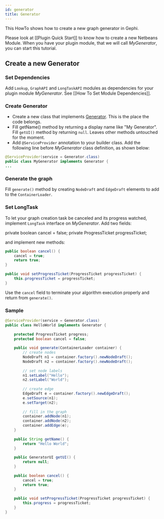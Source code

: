 ```yaml
---
id: generator
title: Generator
---
```


This HowTo shows how to create a new graph generator in Gephi.

Please look at [[Plugin Quick Start]] to know how to create a new Netbeans Module. When you have your plugin module, that we will call *MyGenerator*, you can start this tutorial.

## Create a new Generator

### Set Dependencies

Add `Lookup`, `GraphAPI` and `LongTaskAPI` modules as dependencies for your plugin module *MyGenerator*. See [[How To Set Module Dependencies]].

### Create Generator

* Create a new class that implements [Generator](https://gephi.org/docs/api/org/gephi/io/generator/spi/Generator.html). This is the place the code belongs.
* Fill getName() method by returning a display name like "My Generator". Fill `getUI()` method by returning `null`. Leaves other methods untouched for the moment.
* Add `@ServiceProvider` annotation to your builder class. Add the following line before *MyGenerator* class definition, as shown below:

```java
@ServiceProvider(service = Generator.class)
public class MyGenerator implements Generator {
...
```

### Generate the graph

Fill `generate()` method by creating `NodeDraft` and `EdgeDraft` elements to add to the `ContainerLoader`.

### Set LongTask

To let your graph creation task be canceled and its progress watched, implement `LongTask` interface on *MyGenerator*.
Add two fields:

private boolean cancel = false;
private ProgressTicket progressTicket;

and implement new methods:

```java
public boolean cancel() {
    cancel = true;
    return true;
}
 
public void setProgressTicket(ProgressTicket progressTicket) {
    this.progressTicket = progressTicket;
}
```

Use the `cancel` field to terminate your algorithm execution properly and return from `generate()`.

### Sample

```java
@ServiceProvider(service = Generator.class)
public class HelloWorld implements Generator {
 
    protected ProgressTicket progress;
    protected boolean cancel = false;
 
    public void generate(ContainerLoader container) {
        // create nodes
        NodeDraft n1 = container.factory().newNodeDraft();
        NodeDraft n2 = container.factory().newNodeDraft();
 
        // set node labels
        n1.setLabel("Hello");
        n2.setLabel("World");
 
        // create edge
        EdgeDraft e = container.factory().newEdgeDraft();
        e.setSource(n1);
        e.setTarget(n2);
 
        // fill in the graph
        container.addNode(n1);
        container.addNode(n2);
        container.addEdge(e);
    }
 
    public String getName() {
        return "Hello World";
    }
 
    public GeneratorUI getUI() {
        return null;
    }
 
    public boolean cancel() {
        cancel = true;
        return true;
    }
 
    public void setProgressTicket(ProgressTicket progressTicket) {
        this.progress = progressTicket;
    }
}
```